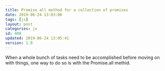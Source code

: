 ```yaml
---
title: Promise all method for a collection of promises
date: 2019-06-24 13:03:00
tags: [js]
layout: post
categories: js
id: 488
updated: 2019-06-24 13:05:41
version: 1.0
---
```


When a whole bunch of tasks need to be accomplished before moving on with things, one way to do so is with the Promise.all methid.

<!-- more -->

